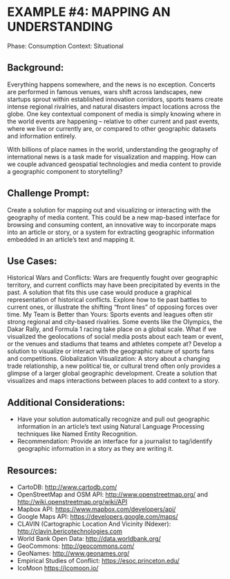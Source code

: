 EXAMPLE #4: MAPPING AN UNDERSTANDING
====================================

Phase: Consumption
Context: Situational 


## Background:

Everything happens somewhere, and the news is no exception. Concerts are performed in famous venues, wars shift across landscapes, new startups sprout within established innovation corridors, sports teams create intense regional rivalries, and natural disasters impact locations across the globe. One key contextual component of media is simply knowing where in the world events are happening – relative to other current and past events, where we live or currently are, or compared to other geographic datasets and information entirely.

With billions of place names in the world, understanding the geography of international news is a task made for visualization and mapping. How can we couple advanced geospatial technologies and media content to provide a geographic component to storytelling?

## Challenge Prompt:

Create a solution for mapping out and visualizing or interacting with the geography of media content. This could be a new map-based interface for browsing and consuming content, an innovative way to incorporate maps into an article or story, or a system for extracting geographic information embedded in an article’s text and mapping it.

## Use Cases:

Historical Wars and Conflicts: Wars are frequently fought over geographic territory, and current conflicts may have been precipitated by events in the past. A solution that fits this use case would produce a graphical representation of historical conflicts. Explore how to tie past battles to current ones, or illustrate the shifting “front lines” of opposing forces over time.
My Team is Better than Yours: Sports events and leagues often stir strong regional and city-based rivalries. Some events like the Olympics, the Dakar Rally, and Formula 1 racing take place on a global scale. What if we visualized the geolocations of social media posts about each team or event, or the venues and stadiums that teams and athletes compete at? Develop a solution to visualize or interact with the geographic nature of sports fans and competitions.
Globalization Visualization:  A story about a changing trade relationship, a new political tie, or cultural trend often only provides a glimpse of a larger global geographic development. Create a solution that visualizes and maps interactions between places to add context to a story.

## Additional Considerations:

* Have your solution automatically recognize and pull out geographic information in an article’s text using Natural Language Processing techniques like Named Entity Recognition.
* Recommendation: Provide an interface for a journalist to tag/identify geographic information in a story as they are writing it.
 

## Resources:

* CartoDB: http://www.cartodb.com/
* OpenStreetMap and OSM API: http://www.openstreetmap.org/ and http://wiki.openstreetmap.org/wiki/API
* Mapbox API: https://www.mapbox.com/developers/api/
* Google Maps API: https://developers.google.com/maps/
* CLAVIN (Cartographic Location And Vicinity INdexer): http://clavin.bericotechnologies.com
* World Bank Open Data: http://data.worldbank.org/
* GeoCommons: http://geocommons.com/
* GeoNames: http://www.geonames.org/
* Empirical Studies of Conflict: https://esoc.princeton.edu/
* IcoMoon https://icomoon.io/
